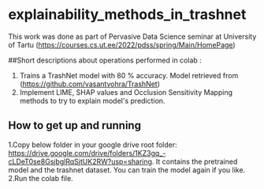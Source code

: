 # explainability_methods_in_trashnet

This work was done as part of Pervasive Data Science seminar at University of Tartu (https://courses.cs.ut.ee/2022/pdss/spring/Main/HomePage)

##Short descriptions about operations performed in colab :

1. Trains a TrashNet model with 80 % accuracy. Model retrieved from (https://github.com/vasantvohra/TrashNet)
2. Implement LIME, SHAP values and Occlusion Sensitivity Mapping  methods to try to explain model's prediction.



## How to get up and running

1.Copy below folder in your google drive root folder: https://drive.google.com/drive/folders/1KZ3gq_-cLDeT0se8GsjbglRqSjtUK2RW?usp=sharing.
It contains the pretrained model and the trashnet dataset. You can train the model again if you like.
2.Run the colab file.




